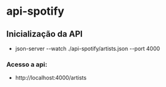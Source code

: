 # api-spotify

## Inicialização da API
- json-server --watch ./api-spotify/artists.json --port 4000

### Acesso a api:
- http://localhost:4000/artists
